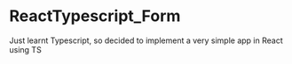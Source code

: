 # ReactTypescript_Form
Just learnt Typescript, so decided to implement a very simple app in React using TS
